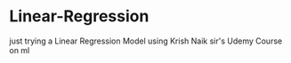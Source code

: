 # Linear-Regression
just trying a Linear Regression Model using Krish Naik sir's Udemy Course on ml
